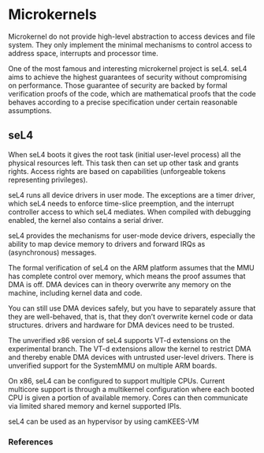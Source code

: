 # Microkernels

Microkernel do not provide high-level abstraction to access devices and file system. They only implement the minimal mechanisms to control access to address space, interrupts and processor time.

One of the most famous and interesting microkernel project is seL4. seL4 aims to achieve the highest guarantees of security without compromising on performance. Those guarantee of security are backed by formal verification proofs of the code, which are mathematical proofs that the code behaves according to a precise specification under certain reasonable assumptions. 

## seL4

When seL4 boots it gives the root task (initial user-level process) all the physical resources left. This task then can set up other task and grants rights. Access rights are based on capabilities (unforgeable tokens representing privileges).

seL4 runs all device drivers in user mode. The exceptions are a timer driver, which seL4 needs to enforce time-slice preemption, and the interrupt controller access to which seL4 mediates. When compiled with debugging enabled, the kernel also contains a serial driver.

seL4 provides the mechanisms for user-mode device drivers, especially the ability to map device memory to drivers and forward IRQs as (asynchronous) messages.

The formal verification of seL4 on the ARM platform assumes that the MMU has complete control over memory, which means the proof assumes that DMA is off. DMA devices can in theory overwrite any memory on the machine, including kernel data and code.

You can still use DMA devices safely, but you have to separately assure that they are well-behaved, that is, that they don’t overwrite kernel code or data structures. drivers and hardware for DMA devices need to be trusted.

The unverified x86 version of seL4 supports VT-d extensions on the experimental branch. The VT-d extensions allow the kernel to restrict DMA and thereby enable DMA devices with untrusted user-level drivers. There is unverified support for the SystemMMU on multiple ARM boards.

On x86, seL4 can be configured to support multiple CPUs. Current multicore support is through a multikernel configuration where each booted CPU is given a portion of available memory. Cores can then communicate via limited shared memory and kernel supported IPIs. 

seL4 can be used as an hypervisor by using camKEES-VM

### References






